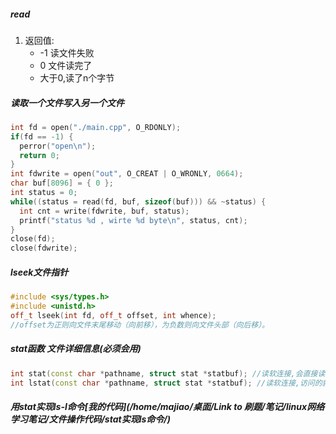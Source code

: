 ##### read

1. 返回值:
   * -1 读文件失败
   * 0 文件读完了
   * 大于0,读了n个字节

##### 读取一个文件写入另一个文件

```c++
int fd = open("./main.cpp", O_RDONLY);
if(fd == -1) {
  perror("open\n");
  return 0;
}
int fdwrite = open("out", O_CREAT | O_WRONLY, 0664);
char buf[8096] = { 0 };
int status = 0;
while((status = read(fd, buf, sizeof(buf))) && ~status) {
  int cnt = write(fdwrite, buf, status);
  printf("status %d , wirte %d byte\n", status, cnt);
}
close(fd);
close(fdwrite);
```







##### lseek文件指针

```c++
#include <sys/types.h>
#include <unistd.h>
off_t lseek(int fd, off_t offset, int whence);
//offset为正则向文件末尾移动（向前移），为负数则向文件头部（向后移）。
```





##### stat函数 文件详细信息(必须会用)

```c++
int stat(const char *pathname, struct stat *statbuf); //读软连接,会直接读实际文件(穿透函数)
int lstat(const char *pathname, struct stat *statbuf); //读软连接,访问的就是软连接文件(不穿透函数)
```

##### 用stat实现ls-l命令[我的代码](/home/majiao/桌面/Link to 刷题/笔记/linux网络学习笔记/文件操作代码/stat实现ls命令/)

